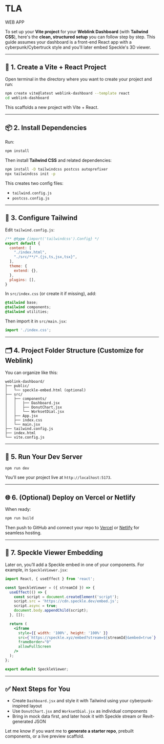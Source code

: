 # TLA
WEB APP


To set up your **Vite project** for your **Weblink Dashboard** (with **Tailwind CSS**), here's the **clean, structured setup** you can follow step by step. This guide assumes your dashboard is a front-end React app with a cyberpunk/Cybertruck style and you'll later embed Speckle's 3D viewer.

---

## 🔧 1. Create a Vite + React Project

Open terminal in the directory where you want to create your project and run:

```bash
npm create vite@latest weblink-dashboard --template react
cd weblink-dashboard
```

This scaffolds a new project with Vite + React.

---

## 📦 2. Install Dependencies

Run:

```bash
npm install
```

Then install **Tailwind CSS** and related dependencies:

```bash
npm install -D tailwindcss postcss autoprefixer
npx tailwindcss init -p
```

This creates two config files:

* `tailwind.config.js`
* `postcss.config.js`

---

## 🎨 3. Configure Tailwind

Edit `tailwind.config.js`:

```js
/** @type {import('tailwindcss').Config} */
export default {
  content: [
    "./index.html",
    "./src/**/*.{js,ts,jsx,tsx}",
  ],
  theme: {
    extend: {},
  },
  plugins: [],
}
```

In `src/index.css` (or create it if missing), add:

```css
@tailwind base;
@tailwind components;
@tailwind utilities;
```

Then import it in `src/main.jsx`:

```jsx
import './index.css';
```

---

## 🗂 4. Project Folder Structure (Customize for Weblink)

You can organize like this:

```
weblink-dashboard/
├── public/
│   └── speckle-embed.html (optional)
├── src/
│   ├── components/
│   │   ├── Dashboard.jsx
│   │   ├── DonutChart.jsx
│   │   └── WorksetDial.jsx
│   ├── App.jsx
│   ├── index.css
│   └── main.jsx
├── tailwind.config.js
├── index.html
└── vite.config.js
```

---

## 🧪 5. Run Your Dev Server

```bash
npm run dev
```

You'll see your project live at `http://localhost:5173`.

---

## 🌐 6. (Optional) Deploy on Vercel or Netlify

When ready:

```bash
npm run build
```

Then push to GitHub and connect your repo to [Vercel](https://vercel.com) or [Netlify](https://netlify.com) for seamless hosting.

---

## 🔌 7. Speckle Viewer Embedding

Later on, you’ll add a Speckle embed in one of your components. For example, in `SpeckleViewer.jsx`:

```jsx
import React, { useEffect } from 'react';

const SpeckleViewer = ({ streamId }) => {
  useEffect(() => {
    const script = document.createElement('script');
    script.src = 'https://cdn.speckle.dev/embed.js';
    script.async = true;
    document.body.appendChild(script);
  }, []);

  return (
    <iframe
      style={{ width: '100%', height: '100%' }}
      src={`https://speckle.xyz/embed?stream=${streamId}&embed=true`}
      frameBorder="0"
      allowFullScreen
    />
  );
};

export default SpeckleViewer;
```

---

## ✅ Next Steps for You

* Create `Dashboard.jsx` and style it with Tailwind using your cyberpunk-inspired layout
* Use `DonutChart.jsx` and `WorksetDial.jsx` as individual components
* Bring in mock data first, and later hook it with Speckle stream or Revit-generated JSON

Let me know if you want me to **generate a starter repo**, prebuilt components, or a live preview scaffold.
